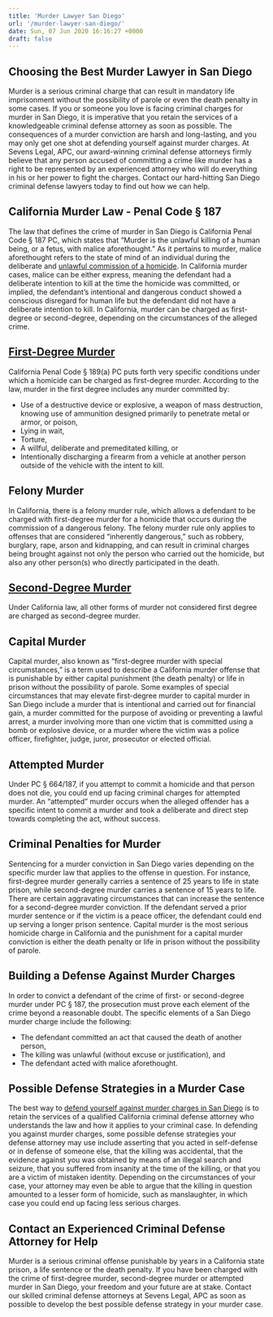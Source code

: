 ```yaml
---
title: 'Murder Lawyer San Diego'
url: '/murder-lawyer-san-diego/'
date: Sun, 07 Jun 2020 16:16:27 +0000
draft: false
---
```


Choosing the Best Murder Lawyer in San Diego
--------------------------------------------

Murder is a serious criminal charge that can result in mandatory life imprisonment without the possibility of parole or even the death penalty in some cases. If you or someone you love is facing criminal charges for murder in San Diego, it is imperative that you retain the services of a knowledgeable criminal defense attorney as soon as possible. The consequences of a murder conviction are harsh and long-lasting, and you may only get one shot at defending yourself against murder charges. At Sevens Legal, APC, our award-winning criminal defense attorneys firmly believe that any person accused of committing a crime like murder has a right to be represented by an experienced attorney who will do everything in his or her power to fight the charges. Contact our hard-hitting San Diego criminal defense lawyers today to find out how we can help.

California Murder Law - Penal Code § 187
----------------------------------------

The law that defines the crime of murder in San Diego is California Penal Code § 187 PC, which states that “Murder is the unlawful killing of a human being, or a fetus, with malice aforethought.” As it pertains to murder, malice aforethought refers to the state of mind of an individual during the deliberate and [unlawful commission of a homicide](/homicide-attorney-san-diego/). In California murder cases, malice can be either express, meaning the defendant had a deliberate intention to kill at the time the homicide was committed, or implied, the defendant’s intentional and dangerous conduct showed a conscious disregard for human life but the defendant did not have a deliberate intention to kill. In California, murder can be charged as first-degree or second-degree, depending on the circumstances of the alleged crime.

[First-Degree Murder](/first-degree-murder-attorney-ca/)
--------------------------------------------------------

California Penal Code § 189(a) PC puts forth very specific conditions under which a homicide can be charged as first-degree murder. According to the law, murder in the first degree includes any murder committed by:

*   Use of a destructive device or explosive, a weapon of mass destruction, knowing use of ammunition designed primarily to penetrate metal or armor, or poison,
*   Lying in wait,
*   Torture,
*   A willful, deliberate and premeditated killing, or
*   Intentionally discharging a firearm from a vehicle at another person outside of the vehicle with the intent to kill.

Felony Murder
-------------

In California, there is a felony murder rule, which allows a defendant to be charged with first-degree murder for a homicide that occurs during the commission of a dangerous felony. The felony murder rule only applies to offenses that are considered “inherently dangerous,” such as robbery, burglary, rape, arson and kidnapping, and can result in criminal charges being brought against not only the person who carried out the homicide, but also any other person(s) who directly participated in the death.

[Second-Degree Murder](/second-degree-murder-attorney-ca/)
----------------------------------------------------------

Under California law, all other forms of murder not considered first degree are charged as second-degree murder.

Capital Murder
--------------

Capital murder, also known as “first-degree murder with special circumstances,” is a term used to describe a California murder offense that is punishable by either capital punishment (the death penalty) or life in prison without the possibility of parole. Some examples of special circumstances that may elevate first-degree murder to capital murder in San Diego include a murder that is intentional and carried out for financial gain, a murder committed for the purpose of avoiding or preventing a lawful arrest, a murder involving more than one victim that is committed using a bomb or explosive device, or a murder where the victim was a police officer, firefighter, judge, juror, prosecutor or elected official.

Attempted Murder
----------------

Under PC § 664/187, if you attempt to commit a homicide and that person does not die, you could end up facing criminal charges for attempted murder. An “attempted” murder occurs when the alleged offender has a specific intent to commit a murder and took a deliberate and direct step towards completing the act, without success.

Criminal Penalties for Murder
-----------------------------

Sentencing for a murder conviction in San Diego varies depending on the specific murder law that applies to the offense in question. For instance, first-degree murder generally carries a sentence of 25 years to life in state prison, while second-degree murder carries a sentence of 15 years to life. There are certain aggravating circumstances that can increase the sentence for a second-degree murder conviction. If the defendant served a prior murder sentence or if the victim is a peace officer, the defendant could end up serving a longer prison sentence. Capital murder is the most serious homicide charge in California and the punishment for a capital murder conviction is either the death penalty or life in prison without the possibility of parole.

Building a Defense Against Murder Charges
-----------------------------------------

In order to convict a defendant of the crime of first- or second-degree murder under PC § 187, the prosecution must prove each element of the crime beyond a reasonable doubt. The specific elements of a San Diego murder charge include the following:

*   The defendant committed an act that caused the death of another person,
*   The killing was unlawful (without excuse or justification), and
*   The defendant acted with malice aforethought.

Possible Defense Strategies in a Murder Case
--------------------------------------------

The best way to [defend yourself against murder charges in San Diego](om/criminal-attorney/difference-murder-manslaughter/281/) is to retain the services of a qualified California criminal defense attorney who understands the law and how it applies to your criminal case. In defending you against murder charges, some possible defense strategies your defense attorney may use include asserting that you acted in self-defense or in defense of someone else, that the killing was accidental, that the evidence against you was obtained by means of an illegal search and seizure, that you suffered from insanity at the time of the killing, or that you are a victim of mistaken identity. Depending on the circumstances of your case, your attorney may even be able to argue that the killing in question amounted to a lesser form of homicide, such as manslaughter, in which case you could end up facing less serious charges.

Contact an Experienced Criminal Defense Attorney for Help
---------------------------------------------------------

Murder is a serious criminal offense punishable by years in a California state prison, a life sentence or the death penalty. If you have been charged with the crime of first-degree murder, second-degree murder or attempted murder in San Diego, your freedom and your future are at stake. Contact our skilled criminal defense attorneys at Sevens Legal, APC as soon as possible to develop the best possible defense strategy in your murder case.